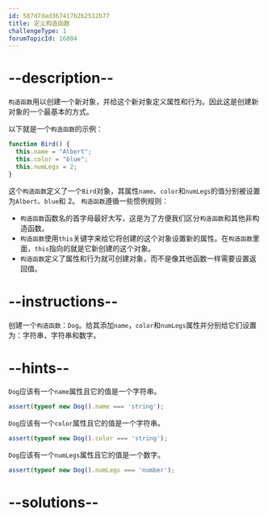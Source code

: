 ```yaml
---
id: 587d7dad367417b2b2512b77
title: 定义构造函数
challengeType: 1
forumTopicId: 16804
---
```


# --description--

`构造函数`用以创建一个新对象，并给这个新对象定义属性和行为。因此这是创建新对象的一个最基本的方式。

以下就是一个`构造函数`的示例：

```js
function Bird() {
  this.name = "Albert";
  this.color = "blue";
  this.numLegs = 2;
}
```

这个`构造函数`定义了一个`Bird`对象，其属性`name`、`color`和`numLegs`的值分别被设置为`Albert`、`blue`和 2。 `构造函数`遵循一些惯例规则：

<ul><li><code>构造函数</code>函数名的首字母最好大写，这是为了方便我们区分<code>构造函数</code>和其他非构造函数。</li><li><code>构造函数</code>使用<code>this</code>关键字来给它将创建的这个对象设置新的属性。在<code>构造函数</code>里面，<code>this</code>指向的就是它新创建的这个对象。</li><li><code>构造函数</code>定义了属性和行为就可创建对象，而不是像其他函数一样需要设置返回值。</li></ul>

# --instructions--

创建一个`构造函数`：`Dog`。给其添加`name`，`color`和`numLegs`属性并分别给它们设置为：字符串，字符串和数字。

# --hints--

`Dog`应该有一个`name`属性且它的值是一个字符串。

```js
assert(typeof new Dog().name === 'string');
```

`Dog`应该有一个`color`属性且它的值是一个字符串。

```js
assert(typeof new Dog().color === 'string');
```

`Dog`应该有一个`numLegs`属性且它的值是一个数字。

```js
assert(typeof new Dog().numLegs === 'number');
```

# --solutions--

